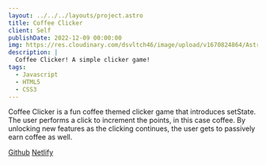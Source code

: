 ```yaml
---
layout: ../../../layouts/project.astro
title: Coffee Clicker
client: Self
publishDate: 2022-12-09 00:00:00
img: https://res.cloudinary.com/dsvltch46/image/upload/v1670824864/Astro%20Portfolio/Images/coffeeclicker_pfhwzj.png?fit=crop&w=1400&h=700&q=75
description: |
  Coffee Clicker! A simple clicker game!
tags:
  - Javascript
  - HTML5
  - CSS3
---
```


Coffee Clicker is a fun coffee themed clicker game that introduces setState. The user performs a click to increment the points, in this case coffee. By unlocking new features as the clicking continues, the user gets to passively earn coffee as well.

<div>
<a href="https://github.com/Wilsonrchen/coffeeClicker">Github</a>
<a href="https://wilson-chen-project-coffee-clicker.netlify.app/">Netlify</a>
</div>
